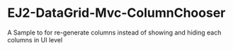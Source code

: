 # EJ2-DataGrid-Mvc-ColumnChooser
[Incident ID]: <> (251392 - Performance issue with column chooser - from 251289 )
A Sample to for re-generate columns instead of showing and hiding each columns in UI level
